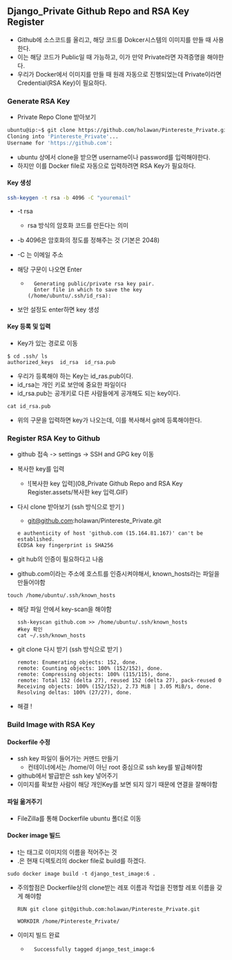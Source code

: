 ## Django_Private Github Repo and RSA Key Register

- Github에 소스코드를 올리고, 해당 코드를 Dokcer시스템의 이미지를 만들 때 사용한다.
- 이는 해당 코드가 Public일 때 가능하고, 이가 만약 Private라면 자격증명을 해야한다. 
- 우리가 Docker에서 이미지를 만들 때 원래 자동으로 진행되었는데 Private이라면 Credential(RSA Key)이 필요하다. 

### Generate RSA Key

- Private Repo Clone 받아보기

```bash
ubuntu@ip:~$ git clone https://github.com/holawan/Pintereste_Private.git
Cloning into 'Pintereste_Private'...
Username for 'https://github.com': 
```

- ubuntu 상에서 clone을 받으면 username이나 password를 입력해야한다. 
- 하지만 이를 Docker file로 자동으로 입력하려면 RSA Key가 필요하다. 

#### Key 생성 

```bash
ssh-keygen -t rsa -b 4096 -C "youremail"
```

- -t rsa
    - rsa 방식의 암호화 코드를 만든다는 의미 
- -b 4096은 암호화의 정도를 정해주는 것 (기본은 2048)
- -C 는 이메일 주소 

- 해당 구문이 나오면 Enter

    - ```
        Generating public/private rsa key pair.
        Enter file in which to save the key (/home/ubuntu/.ssh/id_rsa): 
        ```

- 보안 설정도 enter하면 key 생성 

#### Key 등록 및 입력  

- Key가 있는 경로로 이동 

```
$ cd .ssh/ ls
authorized_keys  id_rsa  id_rsa.pub
```

- 우리가 등록해야 하는 Key는 id_ras.pub이다. 
- id_rsa는 개인 키로 보안에 중요한 파일이다
- id_rsa.pub는 공개키로 다른 사람들에게 공개해도 되는 key이다. 

```
cat id_rsa.pub
```

- 위의 구문을 입력하면 key가 나오는데, 이를 복사해서 git에 등록해야한다. 

### Register RSA Key to Github

- github 접속 -> settings -> SSH and GPG key 이동 

- 복사한 key를 입력 

    - ![복사한 key 입력](08_Private Github Repo and RSA Key Register.assets/복사한 key 입력.GIF)

- 다시 clone 받아보기 (ssh 방식으로 받기 )

    - git@github.com:holawan/Pintereste_Private.git

    ```
    e authenticity of host 'github.com (15.164.81.167)' can't be established.
    ECDSA key fingerprint is SHA256
    ```

- git hub의 인증이 필요하다고 나옴 

- github.com이라는 주소에 호스트를 인증시켜야해서, known_hosts라는 파일을 만들어야함 

```
touch /home/ubuntu/.ssh/known_hosts
```

- 해당 파일 안에서 key-scan을 해야함

    ```
    ssh-keyscan github.com >> /home/ubuntu/.ssh/known_hosts
    #key 확인 
    cat ~/.ssh/known_hosts
    ```

- git clone 다시 받기 (ssh 방식으로 받기 )

    ```
    remote: Enumerating objects: 152, done.
    remote: Counting objects: 100% (152/152), done.
    remote: Compressing objects: 100% (115/115), done.
    remote: Total 152 (delta 27), reused 152 (delta 27), pack-reused 0
    Receiving objects: 100% (152/152), 2.73 MiB | 3.05 MiB/s, done.
    Resolving deltas: 100% (27/27), done.
    ```

- 해결 ! 

### Build Image with RSA Key

#### Dockerfile 수정

- ssh key 파일이 들어가는 커맨드 만들기 
    - 컨테이너에서는 /home/이 아닌 root 중심으로 ssh key를 발급해야함 
- github에서 발급받은 ssh key 넣어주기 
- 이미지를 확보한 사람이 해당 개인Key를 보면 되지 않기 때문에 연결을 잘해야함 

#### 파일 옮겨주기

- FileZilla를 통해 Dockerfile ubuntu 폴더로 이동 

#### Docker image 빌드

- t는 태그로 이미지의 이름을 적어주는 것 
- .은 현재 디렉토리의 docker file로 build를 하겠다. 

```
sudo docker image build -t django_test_image:6 .
```

- 주의할점은 Dockerfile상의 clone받는 레포 이름과 작업을 진행할 레포 이름을 갖게 해야함

    ```
    RUN git clone git@github.com:holawan/Pintereste_Private.git
    
    WORKDIR /home/Pintereste_Private/
    ```

- 이미지 빌드 완료

    - ```
        Successfully tagged django_test_image:6
        ```
